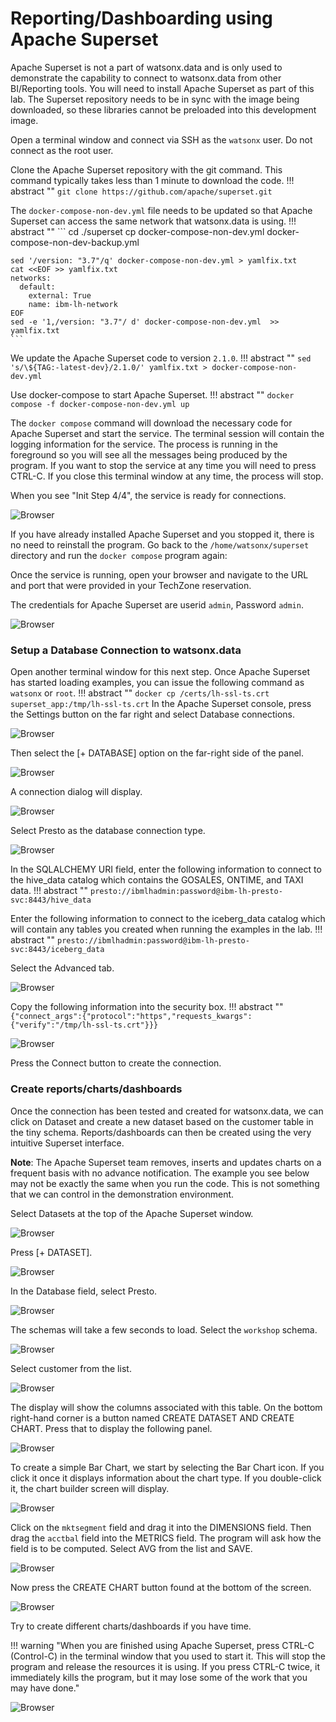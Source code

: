 # Reporting/Dashboarding using Apache Superset

Apache Superset is not a part of watsonx.data and is only used to demonstrate the capability to connect to watsonx.data from other BI/Reporting tools. You will need to install Apache Superset as part of this lab. The Superset repository needs to be in sync with the image being downloaded, so these libraries cannot be preloaded into this development image.

Open a terminal window and connect via SSH as the `watsonx` user. Do not connect as the root user.

Clone the Apache Superset repository with the git command. This command typically takes less than 1 minute to download the code.
!!! abstract ""
    ```
    git clone https://github.com/apache/superset.git
    ```

The `docker-compose-non-dev.yml` file needs to be updated so that Apache Superset can access the same network that watsonx.data is using. 
!!! abstract ""
    ```
    cd ./superset
    cp docker-compose-non-dev.yml docker-compose-non-dev-backup.yml

    sed '/version: "3.7"/q' docker-compose-non-dev.yml > yamlfix.txt
    cat <<EOF >> yamlfix.txt
    networks:
      default:
        external: True
        name: ibm-lh-network
    EOF
    sed -e '1,/version: "3.7"/ d' docker-compose-non-dev.yml  >> yamlfix.txt
    ```

We update the Apache Superset code to version `2.1.0`.
!!! abstract ""
    ```
    sed 's/\${TAG:-latest-dev}/2.1.0/' yamlfix.txt > docker-compose-non-dev.yml
    ```

Use docker-compose to start Apache Superset.
!!! abstract ""
    ```
    docker compose -f docker-compose-non-dev.yml up
    ```

The `docker compose` command will download the necessary code for Apache Superset and start the service. The terminal session will contain the logging information for the service. The process is running in the foreground so you will see all the messages being produced by the program. If you want to stop the service at any time you will need to press CTRL-C. If you close this terminal window at any time, the process will stop.

When you see "Init Step 4/4", the service is ready for connections.

![Browser](wxd-images/superset-1.png)

If you have already installed Apache Superset and you stopped it, there is no need to reinstall the program. Go back to the `/home/watsonx/superset` directory and run the `docker compose` program again:

Once the service is running, open your browser and navigate to the URL and port that were provided in your TechZone reservation.

The credentials for Apache Superset are userid `admin`, Password `admin`.

![Browser](wxd-images/superset-2.png)
  
### Setup a Database Connection to watsonx.data
Open another terminal window for this next step. Once Apache Superset has started loading examples, you can issue the following command as `watsonx` or `root`.
!!! abstract ""
    ```
    docker cp /certs/lh-ssl-ts.crt superset_app:/tmp/lh-ssl-ts.crt
    ```
In the Apache Superset console,  press the Settings button on the far right and select Database connections.

![Browser](wxd-images/superset-3.png) 

Then select the [+ DATABASE] option on the far-right side of the panel.
 
![Browser](wxd-images/superset-4.png) 

A connection dialog will display.

![Browser](wxd-images/superset-5.png)
 
Select Presto as the database connection type.
 
![Browser](wxd-images/superset-6.png)

In the SQLALCHEMY URI field, enter the following information to connect to the hive_data catalog which contains the GOSALES, ONTIME, and TAXI data.
!!! abstract ""
    ```
    presto://ibmlhadmin:password@ibm-lh-presto-svc:8443/hive_data
    ```

Enter the following information to connect to the iceberg_data catalog which will contain any tables you created when running the examples in the lab.
!!! abstract ""
    ```
    presto://ibmlhadmin:password@ibm-lh-presto-svc:8443/iceberg_data
    ```

Select the Advanced tab.

![Browser](wxd-images/superset-7.png)
 
Copy the following information into the security box.
!!! abstract ""
    ```
    {"connect_args":{"protocol":"https","requests_kwargs":{"verify":"/tmp/lh-ssl-ts.crt"}}}
    ```

![Browser](wxd-images/superset-8.png)
 
Press the Connect button to create the connection.

### Create reports/charts/dashboards
Once the connection has been tested and created for watsonx.data, we can click on Dataset and create a new dataset based on the customer table in the tiny schema. Reports/dashboards can then be created using the very intuitive Superset interface. 

**Note**: The Apache Superset team removes, inserts and updates charts on a frequent basis with no advance notification. The example you see below may not be exactly the same when you run the code. This is not something that we can control in the demonstration environment.

Select Datasets at the top of the Apache Superset window.

![Browser](wxd-images/superset-9.png)
 
Press [+ DATASET]. 

![Browser](wxd-images/superset-10.png)
 
In the Database field, select Presto.

![Browser](wxd-images/superset-11.png)
 
The schemas will take a few seconds to load. Select the `workshop` schema.

![Browser](wxd-images/superset-12.png)
 
Select customer from the list.

![Browser](wxd-images/superset-13.png)
 
The display will show the columns associated with this table. On the bottom right-hand corner is a button named CREATE DATASET AND CREATE CHART. Press that to display the following panel.

![Browser](wxd-images/superset-14.png)
 
To create a simple Bar Chart, we start by selecting the Bar Chart icon. If you click it once it displays information about the chart type. If you double-click it, the chart builder screen will display. 

![Browser](wxd-images/superset-15.png)
 
Click on the `mktsegment` field and drag it into the DIMENSIONS field. Then drag the `acctbal` field into the METRICS field. The program will ask how the field is to be computed. Select AVG from the list and SAVE.

![Browser](wxd-images/superset-16.png)
 
Now press the CREATE CHART button found at the bottom of the screen.

![Browser](wxd-images/superset-17.png)

Try to create different charts/dashboards if you have time.

!!! warning "When you are finished using Apache Superset, press CTRL-C (Control-C) in the terminal window that you used to start it. This will stop the program and release the resources it is using. If you press CTRL-C twice, it immediately kills the program, but it may lose some of the work that you may have done."
 
 ![Browser](wxd-images/superset-18.png)
